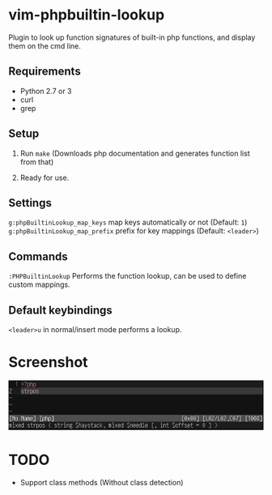 # vim-phpbuiltin-lookup

Plugin to look up function signatures of built-in php functions, and display them on the cmd line.

## Requirements

* Python 2.7 or 3
* curl
* grep

## Setup

1. Run `make`
   (Downloads php documentation and generates function list from that)

2. Ready for use.

## Settings

`g:phpBuiltinLookup_map_keys` map keys automatically or not (Default: `1`)
`g:phpBuiltinLookup_map_prefix` prefix for key mappings (Default: `<leader>`)

## Commands

`:PHPBuiltinLookup` Performs the function lookup, can be used to define custom mappings.

## Default keybindings

`<leader>u` in normal/insert mode performs a lookup.

# Screenshot

![Screenshot](screen.png)

# TODO

* Support class methods (Without class detection)
